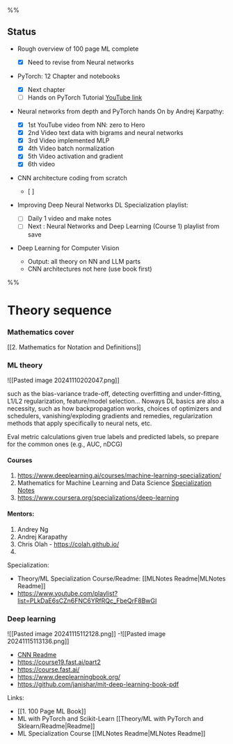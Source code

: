 %%
## Status 

- Rough overview of 100 page ML complete
	- [x] Need to revise from Neural networks
- PyTorch: 12 Chapter and notebooks
	- [x] Next chapter  
	- [ ] Hands on PyTorch Tutorial [YouTube link](https://www.youtube.com/playlist?list=PLXsFtK46HZxWKgwYZzh_c2MmGxIDnRGUT)
- Neural networks from depth and PyTorch hands On by Andrej Karpathy:
	- [x] 1st YouTube video from NN: zero to Hero 
	- [x] 2nd Video text data with bigrams and neural networks
	- [x] 3rd Video implemented MLP
	- [x] 4th Video batch normalization
	- [x] 5th Video activation and gradient
	- [x] 6th video 
- CNN architecture coding from scratch
	- [ ] 
- Improving Deep Neural Networks DL Specialization playlist:
	- [ ] Daily 1 video and make notes
	- [ ] Next : Neural Networks and Deep Learning (Course 1) playlist from save
- Deep Learning for Computer Vision
	
	
	
	- Output: all theory on NN and LLM parts
	- CNN architectures not here (use book first)

%%

# Theory sequence

### Mathematics cover 

[[2. Mathematics for Notation and Definitions]]

### ML theory 

![[Pasted image 20241110202047.png]]

 such as the bias-variance trade-off, 
 detecting overfitting and under-fitting, 
 L1/L2 regularization, 
 feature/model selection… 
 Noways DL basics are also a necessity, such as how backpropagation works, 
 choices of optimizers and schedulers, 
 vanishing/exploding gradients and remedies, 
 regularization methods that apply specifically to neural nets, etc. 
 
 Eval metric calculations given true labels and 
 predicted labels, 
 so prepare for the common ones (e.g., AUC, nDCG)

#### Courses
1. https://www.deeplearning.ai/courses/machine-learning-specialization/
2. Mathematics for Machine Learning and Data Science [Specialization](https://www.coursera.org/specializations/mathematics-for-machine-learning-and-data-science) [Notes](https://github.com/greyhatguy007/Mathematics-for-Machine-Learning-and-Data-Science-Specialization-Coursera)
3. https://www.coursera.org/specializations/deep-learning

#### Mentors:
1. Andrey Ng
2. Andrej Karapathy 
3. Chris Olah - https://colah.github.io/
4. 

Specialization: 
- Theory/ML Specialization Course/Readme: [[MLNotes Readme|MLNotes Readme]]
- https://www.youtube.com/playlist?list=PLkDaE6sCZn6FNC6YRfRQc_FbeQrF8BwGI
### Deep learning
![[Pasted image 20241115112128.png]]
-![[Pasted image 20241115113136.png]]

- [CNN Readme](CNN%20Readme.md)
- https://course19.fast.ai/part2
- https://course.fast.ai/
- https://www.deeplearningbook.org/
- https://github.com/janishar/mit-deep-learning-book-pdf

Links:
- [[1. 100 Page ML Book]]
- ML with PyTorch and Scikit-Learn [[Theory/ML with PyTorch and Sklearn/Readme|Readme]]  
- ML Specialization Course [[MLNotes Readme|MLNotes Readme]]
